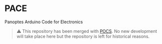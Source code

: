 # PACE
Panoptes Arduino Code for Electronics

> :warning: This repository has been merged with [POCS](https://github.com/panoptes/POCS). No new development will take place here but the repository is left for historical reasons.
